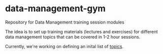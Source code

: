 # data-management-gym
Repository for Data Management training session modules

The idea is to set up training materials (lectures and exercises) for different data management topics that can be covered in 1-2 hour sessions. 

Currently, we're working on defining an inital list of [topics](Topics.md).
